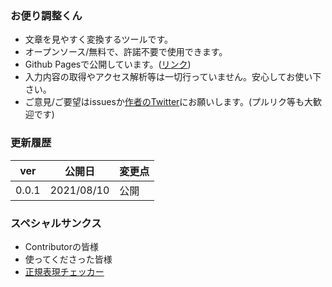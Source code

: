 ### お便り調整くん
- 文章を見やすく変換するツールです。
- オープンソース/無料で、許諾不要で使用できます。
- Github Pagesで公開しています。([リンク](https://norihitoishida.github.io/adjust-posts/))
- 入力内容の取得やアクセス解析等は一切行っていません。安心してお使い下さい。
- ご意見/ご要望はissuesか[作者のTwitter](https://twitter.com/norihitoishida)にお願いします。(プルリク等も大歓迎です)

### 更新履歴

|ver|公開日|変更点|
|---|---|---|
|0.0.1|2021/08/10|公開|

### スペシャルサンクス
- Contributorの皆様
- 使ってくださった皆様
- [正規表現チェッカー](https://weblabo.oscasierra.net/tools/regex/)
